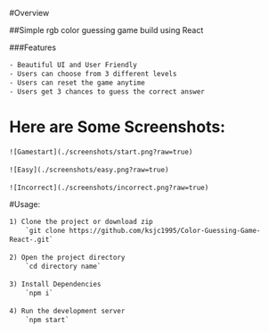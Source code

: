 #Overview

##Simple rgb color guessing game build using React

###Features

    - Beautiful UI and User Friendly
    - Users can choose from 3 different levels 
    - Users can reset the game anytime
    - Users get 3 chances to guess the correct answer

# Here are Some Screenshots: 

    ![Gamestart](./screenshots/start.png?raw=true)

    ![Easy](./screenshots/easy.png?raw=true)

    ![Incorrect](./screenshots/incorrect.png?raw=true)

#Usage: 

    1) Clone the project or download zip
        `git clone https://github.com/ksjc1995/Color-Guessing-Game-React-.git`
    
    2) Open the project directory 
        `cd directory name`
    
    3) Install Dependencies
        `npm i`

    4) Run the development server
        `npm start`

